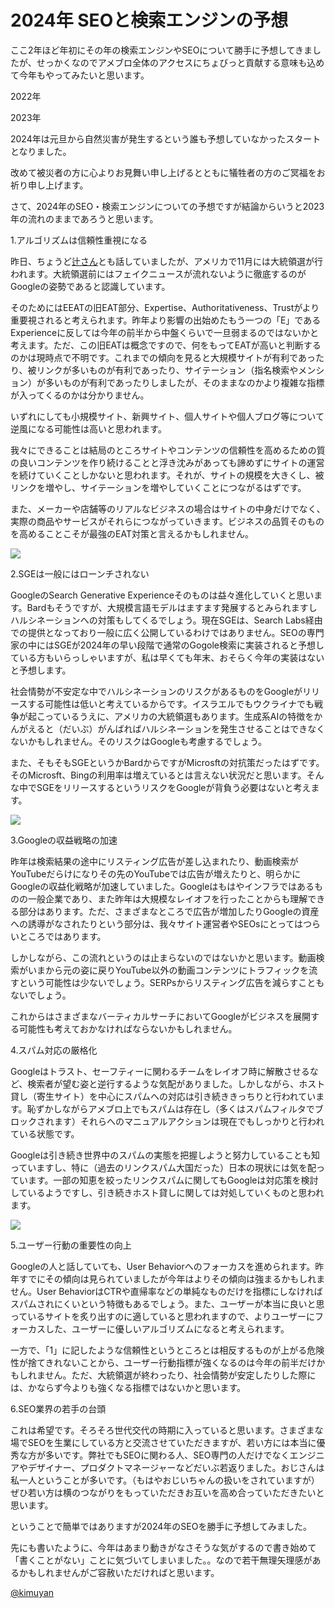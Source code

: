 # 2024年 SEOと検索エンジンの予想

ここ2年ほど年初にその年の検索エンジンやSEOについて勝手に予想してきましたが、せっかくなのでアメブロ全体のアクセスにちょびっと貢献する意味も込めて今年もやってみたいと思います。

2022年　

2023年

2024年は元旦から自然災害が発生するという誰も予想していなかったスタートとなりました。

改めて被災者の方に心よりお見舞い申し上げるとともに犠牲者の方のご冥福をお祈り申し上げます。

さて、2024年のSEO・検索エンジンについての予想ですが結論からいうと2023年の流れのままであろうと思います。

1.アルゴリズムは信頼性重視になる

昨日、ちょうど[辻さん](https://twitter.com/tsuj)とも話していましたが、アメリカで11月には大統領選が行われます。大統領選前にはフェイクニュースが流れないように徹底するのがGoogleの姿勢であると認識しています。

そのためにはEEATの旧EAT部分、Expertise、Authoritativeness、Trustがより重要視されると考えられます。昨年より影響の出始めたもう一つの「E」であるExperienceに反しては今年の前半から中盤くらいで一旦弱まるのではないかと考えます。ただ、この旧EATは概念ですので、何をもってEATが高いと判断するのかは現時点で不明です。これまでの傾向を見ると大規模サイトが有利であったり、被リンクが多いものが有利であったり、サイテーション（指名検索やメンション）が多いものが有利であったりしましたが、そのままなのかより複雑な指標が入ってくるのかは分かりません。

いずれにしても小規模サイト、新興サイト、個人サイトや個人ブログ等について逆風になる可能性は高いと思われます。

我々にできることは結局のところサイトやコンテンツの信頼性を高めるための質の良いコンテンツを作り続けることと浮き沈みがあっても諦めずにサイトの運営を続けていくことしかないと思われます。それが、サイトの規模を大きくし、被リンクを増やし、サイテーションを増やしていくことにつながるはずです。

また、メーカーや店舗等のリアルなビジネスの場合はサイトの中身だけでなく、実際の商品やサービスがそれらにつながっていきます。ビジネスの品質そのものを高めることこそが最強のEAT対策と言えるかもしれません。

[![](https://stat.ameba.jp/user_images/20240105/12/ca-seo/3a/c3/j/o0739054215385789429.jpg?caw=800)](https://stat.ameba.jp/user_images/20240105/12/ca-seo/3a/c3/j/o0739054215385789429.jpg)

2.SGEは一般にはローンチされない

GoogleのSearch Generative Experienceそのものは益々進化していくと思います。Bardもそうですが、大規模言語モデルはますます発展するとみられますしハルシネーションへの対策もしてくるでしょう。現在SGEは、Search Labs経由での提供となっており一般に広く公開しているわけではありません。SEOの専門家の中にはSGEが2024年の早い段階で通常のGogole検索に実装されると予想している方もいらっしゃいますが、私は早くても年末、おそらく今年の実装はないと予想します。

社会情勢が不安定な中でハルシネーションのリスクがあるものをGoogleがリリースする可能性は低いと考えているからです。イスラエルでもウクライナでも戦争が起こっているうえに、アメリカの大統領選もあります。生成系AIの特徴をかんがえると（だいぶ）がんばればハルシネーションを発生させることはできなくないかもしれません。そのリスクはGoogleも考慮するでしょう。

また、そもそもSGEというかBardからですがMicrosftの対抗策だったはずです。そのMicrosft、Bingの利用率は増えているとは言えない状況だと思います。そんな中でSGEをリリースするというリスクをGoogleが背負う必要はないと考えます。

[![](https://stat.ameba.jp/user_images/20240104/15/ca-seo/f3/9c/j/o1276047515385468844.jpg?caw=800)](https://stat.ameba.jp/user_images/20240104/15/ca-seo/f3/9c/j/o1276047515385468844.jpg)

3.Googleの収益戦略の加速

昨年は検索結果の途中にリスティング広告が差し込まれたり、動画検索がYouTubeだらけになりその先のYouTubeでは広告が増えたりと、明らかにGoogleの収益化戦略が加速していました。Googleはもはやインフラではあるものの一般企業であり、また昨年は大規模なレイオフを行ったことからも理解できる部分はあります。ただ、さまざまなところで広告が増加したりGoogleの資産への誘導がなされたりという部分は、我々サイト運営者やSEOsにとってはつらいところではあります。

しかしながら、この流れというのは止まらないのではないかと思います。動画検索がいまから元の姿に戻りYouTube以外の動画コンテンツにトラフィックを流すという可能性は少ないでしょう。SERPsからリスティング広告を減らすこともないでしょう。

これからはさまざまなバーティカルサーチにおいてGoogleがビジネスを展開する可能性も考えておかなければならないかもしれません。

4.スパム対応の厳格化

Googleはトラスト、セーフティーに関わるチームをレイオフ時に解散させるなど、検索者が望む姿と逆行するような気配がありました。しかしながら、ホスト貸し（寄生サイト）を中心にスパムへの対応は引き続ききっちりと行われています。恥ずかしながらアメブロ上でもスパムは存在し（多くはスパムフィルタでブロックされます）それらへのマニュアルアクションは現在でもしっかりと行われている状態です。

Googleは引き続き世界中のスパムの実態を把握しようと努力していることも知っていますし、特に（過去のリンクスパム大国だった）日本の現状には気を配っています。一部の知恵を絞ったリンクスパムに関してもGoogleは対応策を検討しているようですし、引き続きホスト貸しに関しては対処していくものと思われます。

[![](https://stat.ameba.jp/user_images/20240105/12/ca-seo/4d/65/p/o0744034915385790040.png?caw=800)](https://stat.ameba.jp/user_images/20240105/12/ca-seo/4d/65/p/o0744034915385790040.png)

5.ユーザー行動の重要性の向上

Googleの人と話していても、User Behaviorへのフォーカスを進められます。昨年すでにその傾向は見られていましたが今年はよりその傾向は強まるかもしれません。User BehaviorはCTRや直帰率などの単純なものだけを指標にしなければスパムされにくいという特徴もあるでしょう。また、ユーザーが本当に良いと思っているサイトを炙り出すのに適していると思われますので、よりユーザーにフォーカスした、ユーザーに優しいアルゴリズムになると考えられます。

一方で、「1」に記したような信頼性というところとは相反するものが上がる危険性が捨てきれないことから、ユーザー行動指標が強くなるのは今年の前半だけかもしれません。ただ、大統領選が終わったり、社会情勢が安定したりした際には、かならず今よりも強くなる指標ではないかと思います。

6.SEO業界の若手の台頭

これは希望です。そろそろ世代交代の時期に入っていると思います。さまざまな場でSEOを生業にしている方と交流させていただきますが、若い方には本当に優秀な方が多いです。弊社でもSEOに関わる人、SEO専門の人だけでなくエンジニアやデザイナー、プロダクトマネージャーなどだいぶ若返りました。おじさんは私一人ということが多いです。（もはやおじいちゃんの扱いをされていますが）ぜひ若い方は横のつながりをもっていただきお互いを高め合っていただきたいと思います。

ということで簡単ではありますが2024年のSEOを勝手に予想してみました。

先にも書いたように、今年はあまり動きがなさそうな気がするので書き始めて「書くことがない」ことに気づいてしまいました。。なので若干無理矢理感があるかもしれませんがご容赦いただければと思います。

[@kimuyan](https://twitter.com/kimuyan)